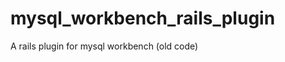 mysql_workbench_rails_plugin
============================

A rails plugin for mysql workbench (old code)
